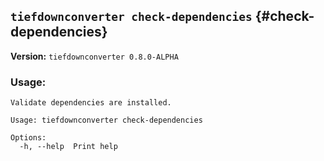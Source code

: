 ## `tiefdownconverter check-dependencies` {#check-dependencies}

**Version:** `tiefdownconverter 0.8.0-ALPHA`

### Usage:
```
Validate dependencies are installed.

Usage: tiefdownconverter check-dependencies

Options:
  -h, --help  Print help
```

